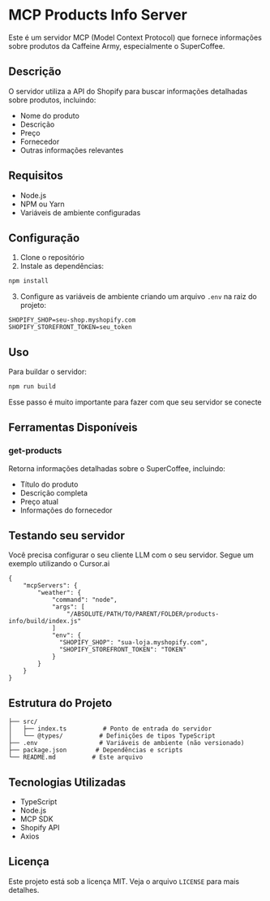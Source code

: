 # MCP Products Info Server

Este é um servidor MCP (Model Context Protocol) que fornece informações sobre produtos da Caffeine Army, especialmente o SuperCoffee.

## Descrição

O servidor utiliza a API do Shopify para buscar informações detalhadas sobre produtos, incluindo:
- Nome do produto
- Descrição
- Preço
- Fornecedor
- Outras informações relevantes

## Requisitos

- Node.js
- NPM ou Yarn
- Variáveis de ambiente configuradas

## Configuração

1. Clone o repositório
2. Instale as dependências:
```bash
npm install
```

3. Configure as variáveis de ambiente criando um arquivo `.env` na raiz do projeto:
```env
SHOPIFY_SHOP=seu-shop.myshopify.com
SHOPIFY_STOREFRONT_TOKEN=seu_token
```

## Uso

Para buildar o servidor:

```bash
npm run build
```

Esse passo é muito importante para fazer com que seu servidor se conecte

## Ferramentas Disponíveis

### get-products

Retorna informações detalhadas sobre o SuperCoffee, incluindo:
- Título do produto
- Descrição completa
- Preço atual
- Informações do fornecedor

## Testando seu servidor

Você precisa configurar o seu cliente LLM com o seu servidor. Segue um exemplo utilizando o Cursor.ai

```
{
    "mcpServers": {
        "weather": {
            "command": "node",
            "args": [
                "/ABSOLUTE/PATH/TO/PARENT/FOLDER/products-info/build/index.js"
            ]
            "env": {
              "SHOPIFY_SHOP": "sua-loja.myshopify.com",
              "SHOPIFY_STOREFRONT_TOKEN": "TOKEN"
            }
        }
    }
}
```

## Estrutura do Projeto

```
├── src/
│   ├── index.ts          # Ponto de entrada do servidor
│   └── @types/          # Definições de tipos TypeScript
├── .env                 # Variáveis de ambiente (não versionado)
├── package.json        # Dependências e scripts
└── README.md          # Este arquivo
```

## Tecnologias Utilizadas

- TypeScript
- Node.js
- MCP SDK
- Shopify API
- Axios

## Licença

Este projeto está sob a licença MIT. Veja o arquivo `LICENSE` para mais detalhes. 
